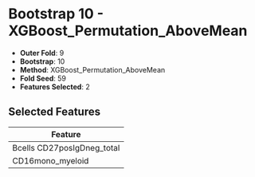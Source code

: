 # Bootstrap 10 - XGBoost_Permutation_AboveMean

- **Outer Fold**: 9
- **Bootstrap**: 10
- **Method**: XGBoost_Permutation_AboveMean
- **Fold Seed**: 59
- **Features Selected**: 2

## Selected Features

| Feature |
|---------|
| Bcells CD27posIgDneg_total |
| CD16mono_myeloid |
